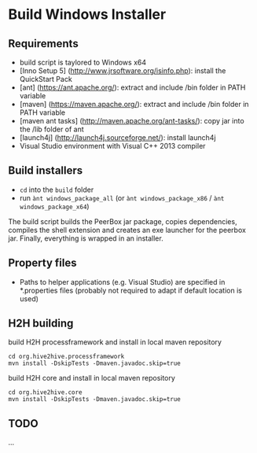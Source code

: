 # Build Windows Installer

## Requirements
- build script is taylored to Windows x64 
- [Inno Setup 5] (http://www.jrsoftware.org/isinfo.php): install the QuickStart Pack
- [ant] (https://ant.apache.org/): extract and include /bin folder in PATH variable
- [maven] (https://maven.apache.org/): extract and include /bin folder in PATH variable
- [maven ant tasks] (http://maven.apache.org/ant-tasks/): copy jar into the /lib folder of ant
- [launch4j] (http://launch4j.sourceforge.net/): install launch4j
- Visual Studio environment with Visual C++ 2013 compiler

## Build installers
- ```cd``` into the ```build``` folder
- run ```ànt windows_package_all``` (or ```ànt windows_package_x86``` / ```ànt windows_package_x64```)

The build script builds the PeerBox jar package, copies dependencies, compiles the shell extension and creates an exe launcher for the peerbox jar. Finally, everything is wrapped in an installer.

## Property files
- Paths to helper applications (e.g. Visual Studio) are specified in *.properties files (probably not required to adapt if default location is used)


## H2H building
build H2H processframework and install in local maven repository
```
cd org.hive2hive.processframework
mvn install -DskipTests -Dmaven.javadoc.skip=true
```

build H2H core and install in local maven repository
```
cd org.hive2hive.core
mvn install -DskipTests -Dmaven.javadoc.skip=true
```

## TODO
... 
